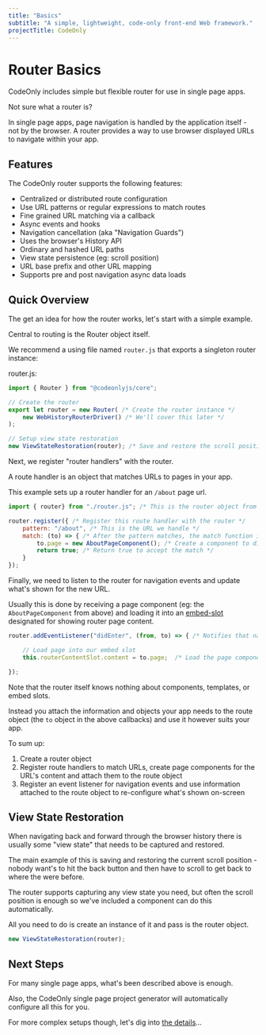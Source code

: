 ```yaml
---
title: "Basics"
subtitle: "A simple, lightweight, code-only front-end Web framework."
projectTitle: CodeOnly
---
```

# Router Basics

CodeOnly includes simple but flexible router for use in single page apps.

<div class="tip">

Not sure what a router is?

In single page apps, page navigation is handled by the application itself - 
not by the browser. A router provides a way to use browser displayed
URLs to navigate within your app.

</div>

## Features

The CodeOnly router supports the following features:

* Centralized or distributed route configuration
* Use URL patterns or regular expressions to match routes
* Fine grained URL matching via a callback
* Async events and hooks
* Navigation cancellation (aka "Navigation Guards")
* Uses the browser's History API
* Ordinary and hashed URL paths
* View state persistence (eg: scroll position)
* URL base prefix and other URL mapping
* Supports pre and post navigation async data loads



## Quick Overview

The get an idea for how the router works, let's start with a simple example.

Central to routing is the Router object itself.  

We recommend a using file named `router.js` that exports a singleton router
instance:

router.js:

```js
import { Router } from "@codeonlyjs/core";

// Create the router
export let router = new Router( /* Create the router instance */
    new WebHistoryRouterDriver() /* We'll cover this later */
);

// Setup view state restoration
new ViewStateRestoration(router); /* Save and restore the scroll position between pages */

```

Next, we register "router handlers" with the router.  

A route handler is an object that matches URLs to pages in your app.

This example sets up a router handler for an `/about` page url.

```js
import { router} from "./router.js"; /* This is the router object from above */

router.register({ /* Register this route handler with the router */
    pattern: "/about", /* This is the URL we handle */
    match: (to) => { /* After the pattern matches, the match function is called */
        to.page = new AboutPageComponent(); /* Create a component to display for this page */
        return true; /* Return true to accept the match */
    }
});
```

Finally, we need to listen to the router for navigation events and
update what's shown for the new URL.  

Usually this is done by receiving a page component (eg: the 
`AboutPageComponent` from above) and loading it into an [embed-slot](templateEmbedSlots)
designated for showing router page content.

```js
router.addEventListener("didEnter", (from, to) => { /* Notifies that navigation happened */

    // Load page into our embed slot
    this.routerContentSlot.content = to.page;  /* Load the page component from above into a slot */

});
```

<div class="tip">

Note that the router itself knows nothing about components, templates, 
or embed slots.

Instead you attach the information and objects your app needs to the route 
object (the `to` object in the above callbacks) and use it however suits 
your app.

</div>

To sum up:

1. Create a router object
2. Register route handlers to match URLs, create page components for the URL's 
   content and attach them to the route object
3. Register an event listener for navigation events and use information attached
   to the route object to re-configure what's shown on-screen



## View State Restoration

When navigating back and forward through the browser history there is 
usually some "view state" that needs to be captured and restored.  

The main example of this is saving and restoring the current 
scroll position - nobody want's to hit the back button and then have
to scroll to get back to where the were before.

The router supports capturing any view state you need, but often the 
scroll position is enough so we've included a component can do this
automatically.

All you need to do is create an instance of it and pass is the router
object.

```js
new ViewStateRestoration(router);
```


## Next Steps

For many single page apps, what's been described above is enough. 

Also, the CodeOnly single page project generator will automatically 
configure all this for you.

For more complex setups though,  let's dig into [the details](routerDetails)...



